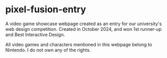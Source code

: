 # pixel-fusion-entry
A video game showcase webpage created as an entry for our university's web design competition. Created in October 2024, and won 1st runner-up and Best Interactive Design.

All video games and characters mentioned in this webpage belong to Nintendo. I do not own any of the rights.
